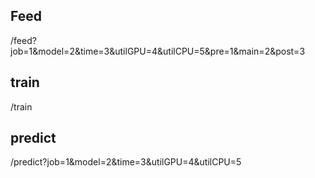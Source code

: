 

## Feed

/feed?job=1&model=2&time=3&utilGPU=4&utilCPU=5&pre=1&main=2&post=3

## train
/train

## predict
/predict?job=1&model=2&time=3&utilGPU=4&utilCPU=5